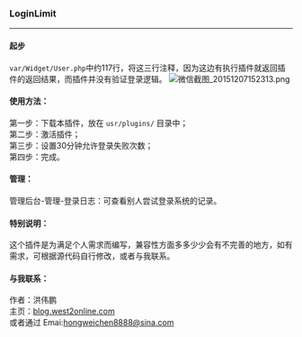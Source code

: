 ### LoginLimit ##
---
#### 起步
`var/Widget/User.php`中约117行，将这三行注释，因为这边有执行插件就返回插件的返回结果，而插件并没有验证登录逻辑。
![微信截图_20151207152313.png][1]





#### 使用方法：
第一步：下载本插件，放在 `usr/plugins/` 目录中；  
第二步：激活插件；  
第三步：设置30分钟允许登录失败次数；  
第四步：完成。

#### 管理：
管理后台-管理-登录日志：可查看别人尝试登录系统的记录。

#### 特别说明：
这个插件是为满足个人需求而编写，兼容性方面多多少少会有不完善的地方，如有需求，可根据源代码自行修改，或者与我联系。

#### 与我联系：
作者：洪伟鹏    
主页：[blog.west2online.com](http://blog.west2online.com/)  
或者通过 Emai:hongweichen8888@sina.com

  [1]: http://blog.west2online.com/usr/uploads/2015/12/2124740143.png
